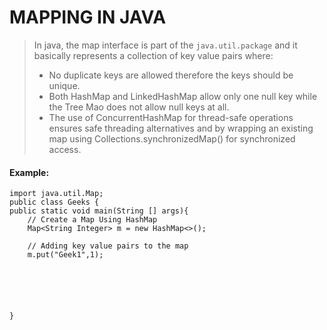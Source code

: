 # MAPPING IN JAVA

>In java, the map interface is part of the `java.util.package` and it basically represents a collection of key value pairs where:
> 
> - No duplicate keys are allowed therefore the keys should be unique.
> - Both HashMap and LinkedHashMap allow only one null key while the Tree Mao does not allow null keys at all.
> -  The use of ConcurrentHashMap for thread-safe operations ensures safe threading alternatives and by wrapping an existing map using Collections.synchronizedMap() for synchronized access.
> 
> 

#### Example:

``` import java.util.HashMap;
import java.util.Map;
public class Geeks {
public static void main(String [] args){
    // Create a Map Using HashMap
    Map<String Integer> m = new HashMap<>();
    
    // Adding key value pairs to the map
    m.put("Geek1",1);






} 

```